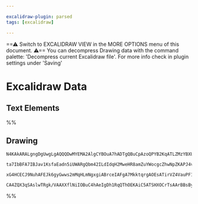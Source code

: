 ```yaml
---

excalidraw-plugin: parsed
tags: [excalidraw]

---
```

==⚠  Switch to EXCALIDRAW VIEW in the MORE OPTIONS menu of this document. ⚠== You can decompress Drawing data with the command palette: 'Decompress current Excalidraw file'. For more info check in plugin settings under 'Saving'


# Excalidraw Data
## Text Elements
%%
## Drawing
```compressed-json
N4KAkARALgngDgUwgLgAQQQDwMYEMA2AlgCYBOuA7hADTgQBuCpAzoQPYB2KqATLZMzYBXUtiRoIACyhQ4zZAHoFAc0JRJQgEYA6bGwC2CgF7N6hbEcK4OCtptbErHALRY8RMpWdx8Q1TdIEfARcZgRmBShcZQUebQBmbQAGGjoghH0EDihmbgBtAF1+CFw4OABlKKhxVFAwSHUMmohiXFIAa1T6hkIECgAhXGx25VJhDmIAYTZ8NlJuCABiADNV

ta7IbBFA7IBJav1KsfaEadn5iUWARgQbm42ILdIdqH2MweHR8amZuYWocgcZhwNpZKAPJ4vN76ABihHw+EqMGCC0EHgh2zB0KObBOAHUSOpuHxwJtMXsDjiTkiURI0SQMc8sQcAErCZSSDjhXJoK78MlMikZADyIOwahg3CuSSS/Me5NeBxhnCgMNw+nhkrQAFY5ZDmRlldlyoQjDUeLLSfLBYqMgAVLBQACCRGUXAkwWW4L1CuxUVIzuebAokhC

xG4HCECJ9NuhAFEJk6gyGwws2mMqHLmNgxgiABrceIAFgA7MkktqrgAOEsATirVZ4VauPF1VuzufwAE1Czwrsla0ki1WiwA2K61q5FpKjuVGNgGbh1br0AhCGpXUkAXxjUNZ3y5zB56DGQgmD1GJBNZojUfwcsvP3OS9JkH6M3Dl0mte/342kBZBBlCjNoFkWOMABFIMgiBt13MEqQQUUoHYIFb2jK04ECMxhGYABxUgr1NGpIww7plnITJAImJh

CA4ZQX3qSAslwTRgk/VAAXXflNiIOBuC4hAeIgDh1RqQThOEKAiC5ATSHXOCrTsAArBBsBycpRLgABZNhiAQBNWPY7hlgIMJwB3OhlnhcIly3EAtyAA=
```
%%